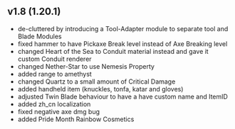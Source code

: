 ## v1.8 (1.20.1)
- de-cluttered by introducing a Tool-Adapter module to separate tool and Blade Modules
- fixed hammer to have Pickaxe Break level instead of Axe Breaking level
- changed Heart of the Sea to Conduit material instead and gave it custom Conduit renderer
- changed Nether-Star to use Nemesis Property
- added range to amethyst
- changed Quartz to a small amount of Critical Damage
- added handheld item (knuckles, tonfa, katar and gloves)
- adjusted Twin Blade behaviour to have a have custom name and ItemID
- added zh_cn localization
- fixed negative axe dmg bug
- added Pride Month Rainbow Cosmetics